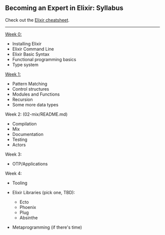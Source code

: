 ## Becoming an Expert in Elixir: Syllabus

Check out the [Elixir cheatsheet](cheatsheet.md).

---


[Week 0:](00-getting-started/README.md)

- Installing Elixir
- Elixir Command Line
- Elixir Basic Syntax
- Functional programming basics
- Type system

[Week 1:](01-pattern-matching-and-functions/README.md)

- Pattern Matching
- Control structures
- Modules and Functions
- Recursion
- Some more data types

Week 2: (02-mix/README.md)

- Compilation
- Mix
- Documentation
- Testing
- Actors

Week 3:

- OTP/Applications

Week 4:

- Tooling
- Elixir Libraries (pick one, TBD):
  - Ecto
  - Phoenix
  - Plug
  - Absinthe

- Metaprogramming (if there's time)

